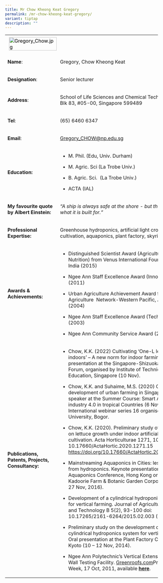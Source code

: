 ```yaml
---
title: Mr Chow Kheong Keat Gregory
permalink: /mr-chow-kheong-keat-gregory/
variant: tiptap
description: ""
---
```

<table>
<tbody>
<tr>
<td rowspan="1" colspan="1">
<div class="isomer-image-wrapper">
<img style="caret-color: rgb(0, 0, 0); color: rgb(0, 0, 0); font-style: normal; font-variant-caps: normal; font-weight: 400; letter-spacing: normal; orphans: auto; text-align: start; text-indent: 0px; text-transform: none; white-space: normal; widows: auto; word-spacing: 0px; -webkit-text-stroke-width: 0px; text-decoration: none; margin: 5px;" height="auto" width="100%" alt="Gregory_Chow.jpg" src="https://graduation.np.edu.sg/staffdirectory/lsct/PublishingImages/Gregory_Chow.jpg">
</div>
</td>
<td rowspan="1" colspan="1">
<p></p>
</td>
</tr>
<tr>
<td rowspan="1" colspan="1">
<p><strong>Name</strong>:&nbsp;&nbsp;&nbsp;&nbsp;&nbsp;&nbsp;&nbsp;&nbsp;&nbsp;&nbsp;&nbsp;&nbsp;&nbsp;&nbsp;&nbsp;&nbsp;&nbsp;&nbsp;&nbsp;&nbsp;&nbsp;&nbsp;&nbsp;&nbsp;&nbsp;</p>
</td>
<td rowspan="1" colspan="1">
<p>​Gregory, Chow Kheong Keat</p>
</td>
</tr>
<tr>
<td rowspan="1" colspan="1">
<p>​<strong>Designation</strong>:</p>
</td>
<td rowspan="1" colspan="1">
<p>​Senior lecturer</p>
</td>
</tr>
<tr>
<td rowspan="1" colspan="1">
<p><strong>Address</strong>: ​</p>
</td>
<td rowspan="1" colspan="1">
<p>School of Life Sciences and Chemical Technology
<br>Blk 83, #05-00, Singapore 599489​</p>
</td>
</tr>
<tr>
<td rowspan="1" colspan="1">
<p><strong>Tel</strong>: &nbsp;&nbsp;&nbsp; ​</p>
</td>
<td rowspan="1" colspan="1">
<p>(65) 6460 6347</p>
</td>
</tr>
<tr>
<td rowspan="1" colspan="1">
<p><strong>Email</strong>: ​</p>
</td>
<td rowspan="1" colspan="1">
<p><a href="mailto:Gregory_CHOW@np.edu.sg" rel="noopener noreferrer nofollow" target="_blank">Gregory_CHOW@np.edu.sg</a>
</p>
</td>
</tr>
<tr>
<td rowspan="1" colspan="1">
<p><strong>Education:</strong>
</p>
</td>
<td rowspan="1" colspan="1">
<ul data-tight="true" class="tight">
<li>
<p>M. Phil. (Edu, Univ. Durham)​</p>
</li>
<li>
<p>M. Agric. Sci (La Trobe Univ.)</p>
</li>
<li>
<p>B. Agric. Sci.&nbsp; (La Trobe Univ.)</p>
</li>
<li>
<p>​ACTA (IAL)</p>
</li>
</ul>
</td>
</tr>
<tr>
<td rowspan="1" colspan="1">
<p><strong>My favourite quote by Albert Einstein:</strong>
</p>
</td>
<td rowspan="1" colspan="1">
<p><em>“A ship is always safe at the shore - but that is NOT what it is built for.”</em>
</p>
</td>
</tr>
<tr>
<td rowspan="1" colspan="1">
<p><strong>Professional Expertise​:</strong>
</p>
</td>
<td rowspan="1" colspan="1">
<p>Greenhouse hydroponics, artificial light crop cultivation, aquaponics,
plant factory, skyrise greening</p>
</td>
</tr>
<tr>
<td rowspan="1" colspan="1">
<p><strong>Awards &amp; Achievements​:</strong>
</p>
</td>
<td rowspan="1" colspan="1">
<ul data-tight="true" class="tight">
<li>
<p>​Distinguished Scientist Award (Agriculture / Plant Nutrition) from Venus
International Foundation, India (2015)</p>
</li>
<li>
<p>Ngee Ann Staff Excellence Award (Innovation) (2011)</p>
</li>
<li>
<p>​​Urban Agriculture Achievement Award from Urban Agriculture&nbsp; Network-Western
Pacific, Australia (2004)​</p>
</li>
<li>
<p>Ngee Ann Staff Excellence Award (Technology) (2003)</p>
</li>
<li>
<p>Ngee Ann Community Service Award (2000)</p>
</li>
</ul>
</td>
</tr>
<tr>
<td rowspan="1" colspan="1">
<p><strong>Publications, Patents, Projects, Consultancy:</strong>
</p>
</td>
<td rowspan="1" colspan="1">
<ul data-tight="true" class="tight">
<li>
<p>Chow, K.K. (2022) Cultivating ‘One-L leafy greens’ indoors’ – A new norm
for indoor farming? Poster presentation at the Singapore-Shizuoka Agri
Food Forum, organised by Institute of Technical Education, Singapore (10
Nov)​​.</p>
</li>
<li>
<p>Chow, K.K. and Suhaime, M.S. (2020) Current development of urban farming
in Singapore. Invited speaker at the Summer Course: Smart Agro- industry
4.0 in tropical Countries (6 Nov). International webinar series 16 organised
by IPB, University, Bogor.</p>
</li>
<li>
<p>Chow, K.K. (2020). Preliminary study of green LED on lettuce growth under
indoor artificial light cultivation. Acta Horticulturae 1271, 107-114 DOI:
10.17660/ActaHortic.2020.1271.15 <a href="https://doi.org/10.17660/ActaHortic.2020.1271.15" rel="noopener noreferrer nofollow" target="_blank">https://doi.org/10.17660/ActaHortic.2020.1271.15</a>
</p>
</li>
<li>
<p>Mainstreaming Aquaponics in Cities: lessons learnt from hydroponics. Keynote
presentation at the Aquaponics Conference, Hong Kong organized by Kadoorie
Farm &amp; Botanic Garden Corporation (26-27 Nov, 2016).</p>
</li>
<li>
<p>Development of a cylindrical hydroponics system for vertical farming.
Journal of Agricultural Science and Technology B 5(2), 93-100 doi: 10.17265/2161-6264/2015.02.003
(2015).</p>
</li>
<li>
<p>​Preliminary study on the development of a cylindrical hydroponics system
for vertical farming. Oral presentation at the Plant Factory Conference,
Kyoto (10 – 12 Nov, 2014).</p>
</li>
<li>
<p>Ngee Ann Polytechnic’s Vertical Extensive Green Wall Testing Facility.
<a href="http://www.greenroofs.com/projects/pview.php?id=1330" rel="noopener noreferrer nofollow" target="_blank">Greenroofs.com</a>Project of the Week, 17 Oct, 2011, available <strong><a href="http://www.greenroofs.com/projects/pview.php?id=1330" rel="noopener noreferrer nofollow" target="_blank">here</a></strong>.</p>
</li>
</ul>
</td>
</tr>
</tbody>
</table>
<p></p>